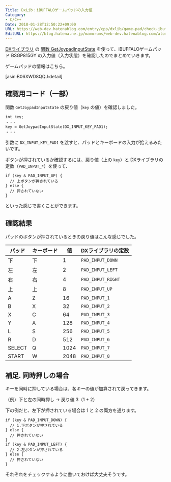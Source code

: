 ```yaml
---
Title: DxLib：iBUFFALOゲームパッドの入力値
Category:
- C/C++
Date: 2018-01-28T12:50:22+09:00
URL: https://web-dev.hatenablog.com/entry/cpp/dxlib/game-pad/check-ibuffalo-bsgp815gy
EditURL: https://blog.hatena.ne.jp/mamorums/web-dev.hatenablog.com/atom/entry/8599973812341525037
---
```


[DXライブラリ](http://dxlib.o.oo7.jp/) の [関数 GetJoypadInputState](http://dxlib.o.oo7.jp/function/dxfunc_input.html) を使って、iBUFFALOゲームパッド BSGP815GY の入力値（入力状態）を確認したのでまとめていきます。


ゲームパッドの情報はこちら。

[asin:B06XWD8QQJ:detail]


## 確認用コード（一部）
関数 `GetJoypadInputState` の戻り値（`key` の値）を確認しました。

```
int key;
・・・
key = GetJoypadInputState(DX_INPUT_KEY_PAD1);
・・・
```

引数に `DX_INPUT_KEY_PAD1` を渡すと、パッドとキーボードの入力が拾えるみたいです。

ボタンが押されているか確認するには、戻り値（上の `key`）と DXライブラリの定数（`PAD_INPUT_*`）を使って、

```
if (key & PAD_INPUT_UP) {
  // 上ボタンが押されている
} else {
  // 押されていない
}
```

といった感じで書くことができます。


## 確認結果
パッドのボタンが押されているときの戻り値はこんな感じでした。

| パッド    | キーボード | 値       | DXライブラリの定数     |
|-----------|-------------|--------|--------------------------|
| 下          | 下             | 1        | `PAD_INPUT_DOWN` |
| 左          | 左             | 2        | `PAD_INPUT_LEFT`   |
| 右          | 右             | 4        | `PAD_INPUT_RIGHT` |
| 上          | 上             | 8        | `PAD_INPUT_UP`      |
| A           | Z              | 16      | `PAD_INPUT_1`        |
| B           | X              | 32      | `PAD_INPUT_2`        |
| X           | C              | 64      | `PAD_INPUT_3`        |
| Y           | A              | 128    | `PAD_INPUT_4`        |
| L           | S               | 256     | `PAD_INPUT_5`       |
| R           | D              | 512     | `PAD_INPUT_6`       |
| SELECT  | Q              | 1024   | `PAD_INPUT_7`       |
| START    | W             | 2048    | `PAD_INPUT_8`      |


## 補足. 同時押しの場合
キーを同時に押している場合は、各キーの値が加算されて戻ってきます。

（例）下と左の同時押し -> 戻り値 3（1 + 2）

下の例だと、左下が押されている場合は 1 と 2 の両方を通ります。

```
if (key & PAD_INPUT_DOWN) {
  // 1.下ボタンが押されている
} else {
  // 押されていない
}
if (key & PAD_INPUT_LEFT) {
  // 2.左ボタンが押されている
} else {
  // 押されていない
}
```

それぞれをチェックするように書いておけば大丈夫そうです。
